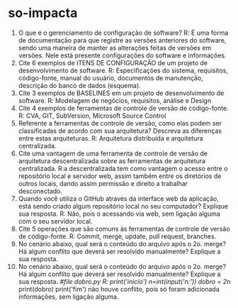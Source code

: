 # so-impacta

1.	O que é o gerenciamento de configuração de software?
R:	É uma forma de documentação para que registre as versões anteriores do software, sendo uma maneira de manter 
as alterações feitas de versões em versões. Nele está presente configurações do software e informações.
2.	Cite 6 exemplos de ITENS DE CONFIGURAÇÃO de um projeto de desenvolvimento de software.
R: 	Especificações do sistema, requisitos, código-fonte, manual do usuário, documentos de manutenção, 
   descrição do banco de dados (esquema).
3.	Cite 3 exemplos de BASELINES em um projeto de desenvolvimento de software.
R: Modelagem de negócios, requisitos, análise e Design
4.	Cite 4 exemplos de ferramentas de controle de versão de código-fonte.
R:	CVA, GIT, SubVersion, Microsoft Source Control
5.	Referente a ferramentas de controle de versão, como elas podem ser classificadas de acordo com sua arquitetura? 
    Descreva as diferenças entre estas arquiteturas.
R: Arquitetura distribuída e  arquitetura centralizada.
6.	Cite uma vantagem de uma ferramenta de controle de versão de arquitetura descentralizada sobre as ferramentas de
    arquitetura centralizada.
R:a descentralizada tem como vantagem o acesso entre o repositório local e servidor web, 
assim também entre os diretórios de outros locais, dando assim permissão e direito a trabalhar desconectado.
7.	Quando você utiliza o GitHub através da interface web da aplicação, está sendo criado algum repositório local no seu computador? 
     Explique sua resposta.
R:	Não, pois o acessando via web, sem ligação alguma com o seu servidor local.
8.	Cite 5 operações que são comuns às ferramentas de controle de versão de código-fonte.
R: Commit, merge, update, pull request, branches.
9.	No cenário abaixo, qual será o conteúdo do arquivo após o 2o. merge? Há algum conflito que deverá ser resolvido manualmente?
Explique a sua resposta.
10.	No cenário abaixo, qual será o conteúdo do arquivo após o 2o. merge? Há algum conflito que deverá ser resolvido manualmente? 
Explique a sua resposta. *#file dobro.py
R: print('inicio') n=int(input('n:')) dobro = 2*n print(dobro) print('fim')
não houve conflito, pois só foram adicionada informações, sem ligação alguma.

